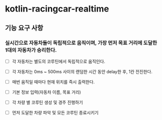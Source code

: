 # kotlin-racingcar-realtime

## 기능 요구 사항
### 실시간으로 자동차들이 독립적으로 움직이며, 가장 먼저 목표 거리에 도달한 1대의 자동차가 승리한다.

-[ ] 각 자동차는 별도의 코루틴에서 독립적으로 움직인다.
-[ ] 각 자동차는 0ms ~ 500ms 사이의 랜덤한 시간 동안 delay한 후, 1칸 전진한다.
-[ ] 매번 움직일 때마다 현재 위치를 즉시 출력한다.

-[ ] 기본 정보 입력(자동차 이름, 목표 거리)
-[ ] 각 차량 별 코루틴 생성 및 경주 진행하기
-[ ] 먼저 도달한 차량 파악 및 모든 코루틴 종료시키기